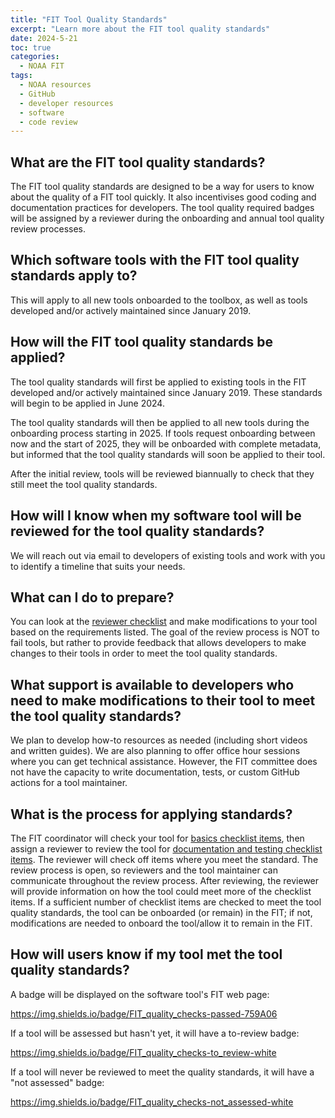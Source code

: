 ```yaml
---
title: "FIT Tool Quality Standards"
excerpt: "Learn more about the FIT tool quality standards"
date: 2024-5-21
toc: true
categories:
  - NOAA FIT
tags:
  - NOAA resources
  - GitHub
  - developer resources
  - software
  - code review
---
```


## What are the FIT tool quality standards?

The FIT tool quality standards are designed to be a way for users to know about the quality of a FIT tool quickly. It also incentivises good coding and documentation practices for developers. The tool quality required badges will be assigned by a reviewer during the onboarding and annual tool quality review processes. 

## Which software tools with the FIT tool quality standards apply to?

This will apply to all new tools onboarded to the toolbox, as well as tools developed and/or actively maintained since January 2019.

## How will the FIT tool quality standards be applied?

The tool quality standards will first be applied to existing tools in the FIT developed and/or actively maintained since January 2019. These standards will begin to be applied in June 2024.

The tool quality standards will then be applied to all new tools during the onboarding process starting in 2025. If tools request onboarding between now and the start of 2025, they will be onboarded with complete metadata, but informed that the tool quality standards will soon be applied to their tool.

After the initial review, tools will be reviewed biannually to check that they still meet the tool quality standards.

## How will I know when my software tool will be reviewed for the tool quality standards?

We will reach out via email to developers of existing tools and work with you to identify a timeline that suits your needs.

## What can I do to prepare?

You can look at the [reviewer checklist](https://noaa-fisheries-integrated-toolbox.github.io/resources/noaa%20fit/tool-quality-reviewer-checklist) and make modifications to your tool based on the requirements listed. The goal of the review process is NOT to fail tools, but rather to provide feedback that allows developers to make changes to their tools in order to meet the tool quality standards. 

## What support is available to developers who need to make modifications to their tool to meet the tool quality standards?

We plan to develop how-to resources as needed (including short videos and written guides). We are also planning to offer office hour sessions where you can get technical assistance. However, the FIT committee does not have the capacity to write documentation, tests, or custom GitHub actions for a tool maintainer.

## What is the process for applying standards?

The FIT coordinator will check your tool for [basics checklist items](https://noaa-fisheries-integrated-toolbox.github.io/resources/noaa%20fit/tool-quality-reviewer-checklist/basics), then assign a reviewer to review the tool for [documentation and testing checklist items](https://noaa-fisheries-integrated-toolbox.github.io/resources/noaa%20fit/tool-quality-reviewer-checklist/basics/checklists-for-reviewers). The reviewer will check off items where you meet the standard. The review process is open, so reviewers and the tool maintainer can communicate throughout the review process. After reviewing, the reviewer will provide information on how the tool could meet more of the checklist items. If a sufficient number of checklist items are checked to meet the tool quality standards, the tool can be onboarded (or remain) in the FIT; if not, modifications are needed to onboard the tool/allow it to remain in the FIT.

## How will users know if my tool met the tool quality standards?

A badge will be displayed on the software tool's FIT web page:

https://img.shields.io/badge/FIT_quality_checks-passed-759A06

If a tool will be assessed but hasn't yet, it will have a to-review badge:

https://img.shields.io/badge/FIT_quality_checks-to_review-white

If a tool will never be reviewed to meet the quality standards, it will have a "not assessed" badge:

https://img.shields.io/badge/FIT_quality_checks-not_assessed-white

